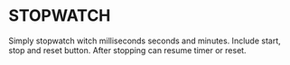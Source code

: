 # STOPWATCH

Simply stopwatch witch milliseconds seconds and minutes. Include start, stop and reset button. After stopping can resume timer or reset.

